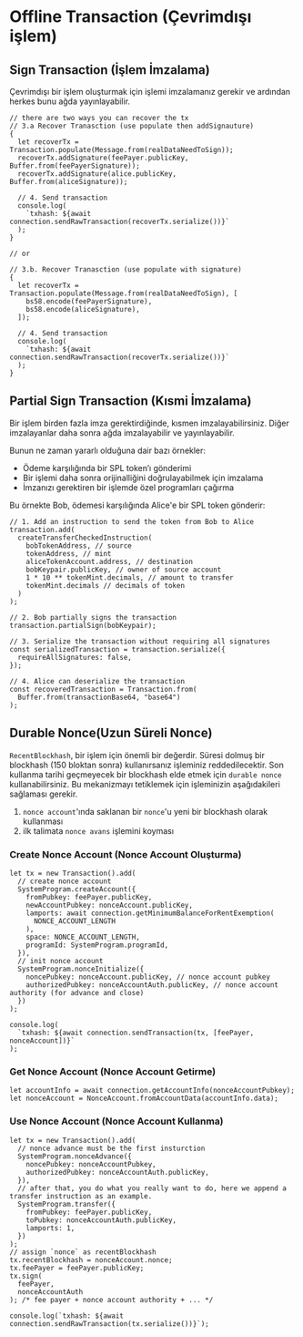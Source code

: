 # Offline Transaction (Çevrimdışı işlem)

## Sign Transaction (İşlem İmzalama)

Çevrimdışı bir işlem oluşturmak için işlemi imzalamanız gerekir ve ardından herkes bunu ağda yayınlayabilir.

```
// there are two ways you can recover the tx
// 3.a Recover Tranasction (use populate then addSignauture)
{
  let recoverTx = Transaction.populate(Message.from(realDataNeedToSign));
  recoverTx.addSignature(feePayer.publicKey, Buffer.from(feePayerSignature));
  recoverTx.addSignature(alice.publicKey, Buffer.from(aliceSignature));

  // 4. Send transaction
  console.log(
    `txhash: ${await connection.sendRawTransaction(recoverTx.serialize())}`
  );
}

// or

// 3.b. Recover Tranasction (use populate with signature)
{
  let recoverTx = Transaction.populate(Message.from(realDataNeedToSign), [
    bs58.encode(feePayerSignature),
    bs58.encode(aliceSignature),
  ]);

  // 4. Send transaction
  console.log(
    `txhash: ${await connection.sendRawTransaction(recoverTx.serialize())}`
  );
}

```

## Partial Sign Transaction (Kısmi İmzalama)

Bir işlem birden fazla imza gerektirdiğinde, kısmen imzalayabilirsiniz. Diğer imzalayanlar daha sonra ağda imzalayabilir ve yayınlayabilir.

Bunun ne zaman yararlı olduğuna dair bazı örnekler:

- Ödeme karşılığında bir SPL token’ı gönderimi
- Bir işlemi daha sonra orijinalliğini doğrulayabilmek için imzalama
- İmzanızı gerektiren bir işlemde özel programları çağırma

Bu örnekte Bob, ödemesi karşılığında Alice'e bir SPL token gönderir:

```
// 1. Add an instruction to send the token from Bob to Alice
transaction.add(
  createTransferCheckedInstruction(
    bobTokenAddress, // source
    tokenAddress, // mint
    aliceTokenAccount.address, // destination
    bobKeypair.publicKey, // owner of source account
    1 * 10 ** tokenMint.decimals, // amount to transfer
    tokenMint.decimals // decimals of token
  )
);

// 2. Bob partially signs the transaction
transaction.partialSign(bobKeypair);

// 3. Serialize the transaction without requiring all signatures
const serializedTransaction = transaction.serialize({
  requireAllSignatures: false,
});

// 4. Alice can deserialize the transaction
const recoveredTransaction = Transaction.from(
  Buffer.from(transactionBase64, "base64")
);
```

## Durable Nonce(Uzun Süreli Nonce)

`RecentBlockhash`, bir işlem için önemli bir değerdir. Süresi dolmuş bir blockhash (150 bloktan sonra) kullanırsanız işleminiz reddedilecektir. Son kullanma tarihi geçmeyecek bir blockhash elde etmek için `durable nonce` kullanabilirsiniz. Bu mekanizmayı tetiklemek için işleminizin aşağıdakileri sağlaması gerekir.

1. `nonce account`'ında saklanan bir `nonce`'u yeni bir blockhash olarak kullanması
2. ilk talimata `nonce avans` işlemini koyması

### Create Nonce Account (Nonce Account Oluşturma)

```
let tx = new Transaction().add(
  // create nonce account
  SystemProgram.createAccount({
    fromPubkey: feePayer.publicKey,
    newAccountPubkey: nonceAccount.publicKey,
    lamports: await connection.getMinimumBalanceForRentExemption(
      NONCE_ACCOUNT_LENGTH
    ),
    space: NONCE_ACCOUNT_LENGTH,
    programId: SystemProgram.programId,
  }),
  // init nonce account
  SystemProgram.nonceInitialize({
    noncePubkey: nonceAccount.publicKey, // nonce account pubkey
    authorizedPubkey: nonceAccountAuth.publicKey, // nonce account authority (for advance and close)
  })
);

console.log(
  `txhash: ${await connection.sendTransaction(tx, [feePayer, nonceAccount])}`
);

```

### Get Nonce Account (Nonce Account Getirme)

```
let accountInfo = await connection.getAccountInfo(nonceAccountPubkey);
let nonceAccount = NonceAccount.fromAccountData(accountInfo.data);

```

### Use Nonce Account (Nonce Account Kullanma)

```
let tx = new Transaction().add(
  // nonce advance must be the first insturction
  SystemProgram.nonceAdvance({
    noncePubkey: nonceAccountPubkey,
    authorizedPubkey: nonceAccountAuth.publicKey,
  }),
  // after that, you do what you really want to do, here we append a transfer instruction as an example.
  SystemProgram.transfer({
    fromPubkey: feePayer.publicKey,
    toPubkey: nonceAccountAuth.publicKey,
    lamports: 1,
  })
);
// assign `nonce` as recentBlockhash
tx.recentBlockhash = nonceAccount.nonce;
tx.feePayer = feePayer.publicKey;
tx.sign(
  feePayer,
  nonceAccountAuth
); /* fee payer + nonce account authority + ... */

console.log(`txhash: ${await connection.sendRawTransaction(tx.serialize())}`);

```
